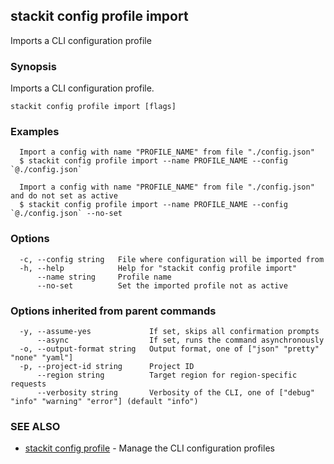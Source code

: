 ## stackit config profile import

Imports a CLI configuration profile

### Synopsis

Imports a CLI configuration profile.

```
stackit config profile import [flags]
```

### Examples

```
  Import a config with name "PROFILE_NAME" from file "./config.json"
  $ stackit config profile import --name PROFILE_NAME --config `@./config.json`

  Import a config with name "PROFILE_NAME" from file "./config.json" and do not set as active
  $ stackit config profile import --name PROFILE_NAME --config `@./config.json` --no-set
```

### Options

```
  -c, --config string   File where configuration will be imported from
  -h, --help            Help for "stackit config profile import"
      --name string     Profile name
      --no-set          Set the imported profile not as active
```

### Options inherited from parent commands

```
  -y, --assume-yes             If set, skips all confirmation prompts
      --async                  If set, runs the command asynchronously
  -o, --output-format string   Output format, one of ["json" "pretty" "none" "yaml"]
  -p, --project-id string      Project ID
      --region string          Target region for region-specific requests
      --verbosity string       Verbosity of the CLI, one of ["debug" "info" "warning" "error"] (default "info")
```

### SEE ALSO

* [stackit config profile](./stackit_config_profile.md)	 - Manage the CLI configuration profiles

